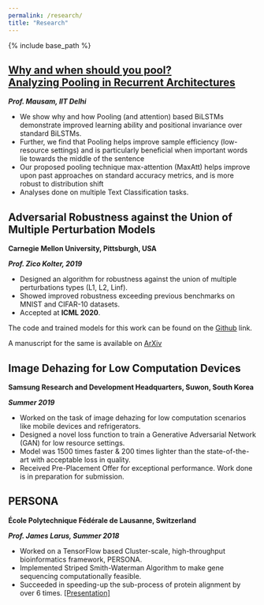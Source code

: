 ```yaml
---
permalink: /research/
title: "Research"
---
```


{% include base_path %}

## [Why and when should you pool?  <br /> Analyzing Pooling in Recurrent Architectures](https://pratyushmaini.github.io/Pooling-Analysis/)

**_Prof. Mausam, IIT Delhi_**
- We show why and how Pooling (and attention) based BiLSTMs demonstrate improved learning ability and positional invariance over standard BiLSTMs.
- Further, we find that Pooling helps improve sample efficiency (low-resource settings) and is particularly beneficial when important words lie towards the middle of the sentence
- Our proposed pooling technique max-attention (MaxAtt) helps improve upon past approaches on standard accuracy metrics, and is more robust to distribution shift
- Analyses done on multiple Text Classification tasks. 

## Adversarial Robustness against the Union of Multiple Perturbation Models

**Carnegie Mellon University, Pittsburgh, USA**

**_Prof. Zico Kolter, 2019_**

- Designed an algorithm for robustness against the union of multiple perturbations types (L1, L2, Linf).   
- Showed improved robustness exceeding previous benchmarks on MNIST and CIFAR-10 datasets.
- Accepted at **ICML 2020**.

The code and trained models for this work can be found on the [Github](https://github.com/locuslab/robust_union) link.

A manuscript for the same is available on [ArXiv](https://arxiv.org/abs/1909.04068)

## Image Dehazing for Low Computation Devices 

**Samsung Research and Development Headquarters, Suwon, South Korea**

**_Summer 2019_**

- Worked on the task of image dehazing for low computation scenarios like mobile devices and refrigerators.    
- Designed a novel loss function to train a Generative Adversarial Network (GAN) for low resource settings.    
- Model was 1500 times faster & 200 times lighter than the state-of-the-art with acceptable loss in quality.    
- Received Pre-Placement Offer for exceptional performance. Work done is in preparation for submission.   

## PERSONA

**École Polytechnique Fédérale de Lausanne, Switzerland**

**_Prof. James Larus, Summer 2018_**

- Worked on a TensorFlow based Cluster-scale, high-throughput bioinformatics framework, PERSONA.    
- Implemented Striped Smith-Waterman Algorithm to make gene sequencing computationally feasible.    
- Succeeded in speeding-up the sub-process of protein alignment by over 6 times. [[Presentation]](https://pratyushmaini.github.io/files/EPFL.pdf)    
